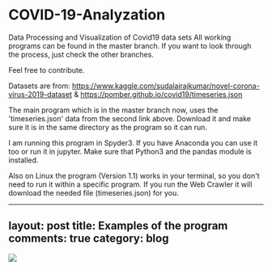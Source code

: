 # COVID-19-Analyzation

Data Processing and Visualization of Covid19 data sets
All working programs can be found in the master branch.
If you want to look through the process, just check the other branches.

Feel free to contribute.

Datasets are from:
https://www.kaggle.com/sudalairajkumar/novel-corona-virus-2019-dataset
&
https://pomber.github.io/covid19/timeseries.json


The main program which is in the master branch now, uses the 'timeseries.json' data from the second link
above. Download it and make sure it is in the same directory as the program so it can run.

I am running this program in Spyder3. If you have Anaconda you can use it too or run it in jupyter.
Make sure that Python3 and the pandas module is installed.

Also on Linux the program (Version 1.1) works in your terminal, so you don't need to run it within a specific program.
If you run the Web Crawler it will download the needed file (timeseries.json) for you.


---
layout: post
title: Examples of the program
comments: true
category: blog
---

![](https://github.com/m1ghtfr3e/COVID-19-Analyzation/tree/m1ghtfr3e-img/conf-ESP.png)
